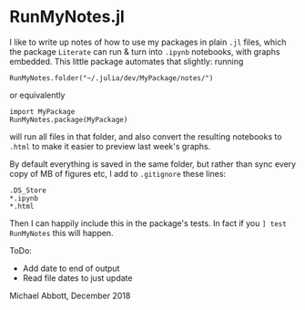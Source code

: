 # RunMyNotes.jl

I like to write up notes of how to use my packages in plain `.jl` files, 
which the package `Literate` can run & turn into `.ipynb` notebooks, with graphs embedded. 
This little package automates that slightly: running 
```
RunMyNotes.folder("~/.julia/dev/MyPackage/notes/")
```
or equivalently
```
import MyPackage
RunMyNotes.package(MyPackage)
```
will run all files in that folder, and also convert the resulting notebooks to `.html`
to make it easier to preview last week's graphs. 

By default everything is saved in the same folder, 
but rather than sync every copy of MB of figures etc, 
I add to `.gitignore` these lines:
```
.DS_Store
*.ipynb
*.html
```
Then I can happily include this in the package's tests. 
In fact if you `] test RunMyNotes` this will happen. 

ToDo:
* Add date to end of output
* Read file dates to just update

Michael Abbott, December 2018
